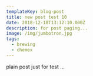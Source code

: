 ```yaml
---
templateKey: blog-post
title: new post test 10
date: 2018-12-18T13:12:10.000Z
description: for post paging...
image: /img/jumbotron.jpg
tags:
  - brewing
  - chemex
---
```


plain post just for test ...